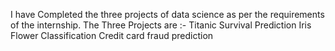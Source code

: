 I have Completed the three projects of data science as per the requirements of the internship. The Three Projects are :- Titanic Survival Prediction Iris Flower Classification Credit card fraud prediction
